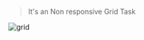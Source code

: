 >It's an Non responsive Grid Task
>
![grid](https://github.com/user-attachments/assets/c338d48a-ae59-4a40-8dc0-77cba0ec87a5)
